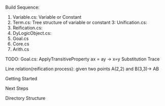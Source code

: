 ﻿Build Sequence:
1. Variable.cs: Variable or Constant
2. Term.cs: Tree structure of variable or constant
3: Unification.cs: 
4. Reification.cs: 
5. DyLogicObject.cs: 
6. Goal.cs
7. Core.cs
8. Arith.cs



TODO:
Goal.cs:  ApplyTransitiveProperty ax = ay -> x=y 
Substitution Trace

Line relation(reification process): given two points A(2,2) and B(3,3)-> AB


Getting Started

Next Steps

Directory Structure